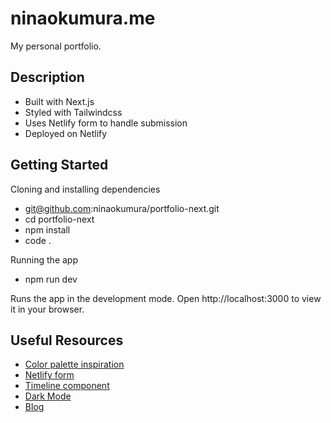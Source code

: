 # ninaokumura.me

My personal portfolio.

## Description

- Built with Next.js
- Styled with Tailwindcss
- Uses Netlify form to handle submission
- Deployed on Netlify

## Getting Started

Cloning and installing dependencies

- git@github.com:ninaokumura/portfolio-next.git
- cd portfolio-next
- npm install
- code .

Running the app

- npm run dev

Runs the app in the development mode.
Open http://localhost:3000 to view it in your browser.

## Useful Resources

- [Color palette inspiration](https://www.happyhues.co/palettes/8)
- [Netlify form](https://www.netlify.com/blog/2020/05/26/add-a-netlify-powered-contact-form-to-your-next-js-site/)
- [Timeline component](https://stephane-monnot.github.io/react-vertical-timeline/#/)
- [Dark Mode](https://codesandbox.io/s/react-typescript-tailwind-nhfyz8)
- [Blog](https://www.youtube.com/watch?v=J_0SBJMxmcw)
